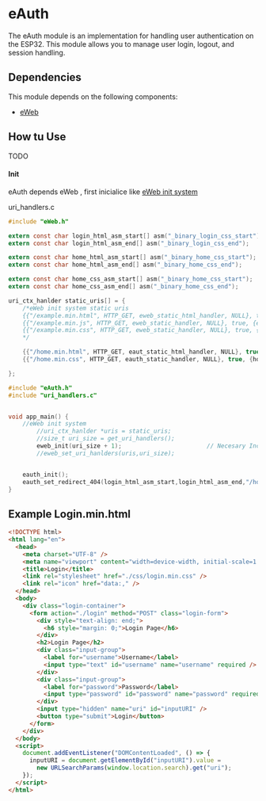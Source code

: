 # eAuth

The eAuth module is an implementation for handling user authentication on the ESP32. This module allows you to manage user login, logout, and session handling.

## Dependencies

This module depends on the following components:

- [eWeb](https://github.com/acevedoesteban999/eWeb)

## How tu Use

TODO

#### Init

eAuth depends eWeb , first inicialice like [eWeb init system](https://github.com/acevedoesteban999/eWeb)

uri_handlers.c

```c
#include "eWeb.h"

extern const char login_html_asm_start[] asm("_binary_login_css_start");
extern const char login_html_asm_end[] asm("_binary_login_css_end");

extern const char home_html_asm_start[] asm("_binary_home_css_start");
extern const char home_html_asm_end[] asm("_binary_home_css_end");

extern const char home_css_asm_start[] asm("_binary_home_css_start");
extern const char home_css_asm_end[] asm("_binary_home_css_end");

uri_ctx_hanlder static_uris[] = {
    /*eWeb init system static uris
    {{"/example.min.html", HTTP_GET, eweb_static_html_handler, NULL}, true, {example_html_asm_start,example_html_asm_end,"text/html"}},
    {{"/example.min.js", HTTP_GET, eweb_static_handler, NULL}, true, {example_html_asm_start,example_html_asm_end,"text/javascript"}},
    {{"/example.min.css", HTTP_GET, eweb_static_handler, NULL}, true, {example_html_asm_start,example_html_asm_end,"text/css"}},
    */

    {{"/home.min.html", HTTP_GET, eaut_static_html_handler, NULL}, true, {home_html_asm_start,home_html_asm_end,"text/html"}},
    {{"/home.min.css", HTTP_GET, eauth_static_handler, NULL}, true, {home_css_asm_start,home_css_asm_end,"text/css"}},

};

```

```c
#include "eAuth.h"
#include "uri_handlers.c"


void app_main() {
    //eWeb init system
        //uri_ctx_hanlder *uris = static_uris;
        //size_t uri_size = get_uri_handlers();
        eweb_init(uri_size + 1);                        // Necesary Inc 1 for login uri
        //eweb_set_uri_hanlders(uris,uri_size);


    eauth_init();
    eauth_set_redirect_404(login_html_asm_start,login_html_asm_end,"/home.min.html");
}
```

## Example Login.min.html

```html
<!DOCTYPE html>
<html lang="en">
  <head>
    <meta charset="UTF-8" />
    <meta name="viewport" content="width=device-width, initial-scale=1.0" />
    <title>Login</title>
    <link rel="stylesheet" href="./css/login.min.css" />
    <link rel="icon" href="data:," />
  </head>
  <body>
    <div class="login-container">
      <form action="./login" method="POST" class="login-form">
        <div style="text-align: end;">
          <h6 style="margin: 0;">Login Page</h6>
        </div>
        <h2>Login Page</h2>
        <div class="input-group">
          <label for="username">Username</label>
          <input type="text" id="username" name="username" required />
        </div>
        <div class="input-group">
          <label for="password">Password</label>
          <input type="password" id="password" name="password" required />
        </div>
        <input type="hidden" name="uri" id="inputURI" />
        <button type="submit">Login</button>
      </form>
    </div>
  </body>
  <script>
    document.addEventListener("DOMContentLoaded", () => {
      inputURI = document.getElementById("inputURI").value =
        new URLSearchParams(window.location.search).get("uri");
    });
  </script>
</html>
```
